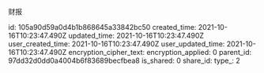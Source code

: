 财报

id: 105a90d59a0d4b1b868645a33842bc50
created_time: 2021-10-16T10:23:47.490Z
updated_time: 2021-10-16T10:23:47.490Z
user_created_time: 2021-10-16T10:23:47.490Z
user_updated_time: 2021-10-16T10:23:47.490Z
encryption_cipher_text: 
encryption_applied: 0
parent_id: 97dd32d0dd0a4004b6f83689becfbea8
is_shared: 0
share_id: 
type_: 2